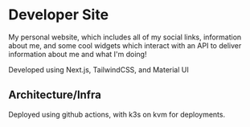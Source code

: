 # Developer Site

My personal website, which includes all of my social links, information about me, and some cool widgets which interact with an API to deliver information about me and what I'm doing!

Developed using Next.js, TailwindCSS, and Material UI

## Architecture/Infra

Deployed using github actions, with k3s on kvm for deployments. 
